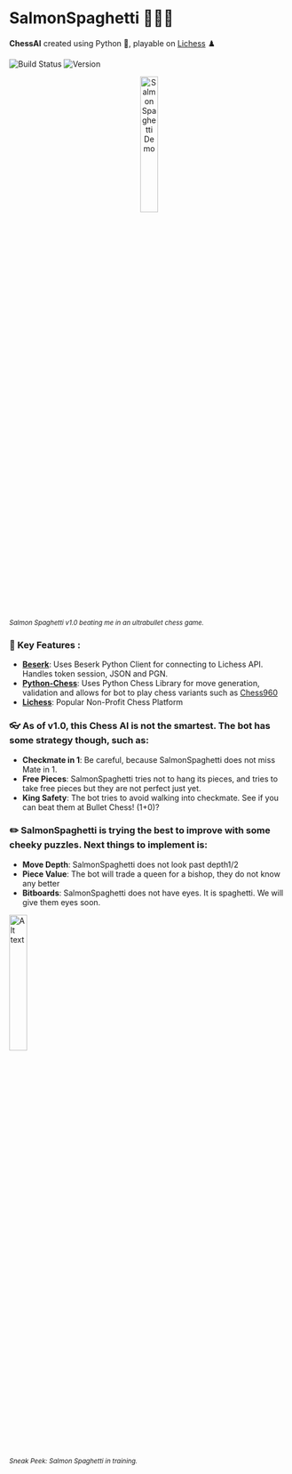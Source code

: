 ﻿# SalmonSpaghetti 🍣🍝🤖
 
**ChessAI** created using Python 🐍, playable on [Lichess](https://lichess.org/@/SalmonSpaghetti) ♟️

![Build Status](https://img.shields.io/badge/build-passing-brightgreen)
![Version](https://img.shields.io/badge/version-1.0.0-blue)

<div style="text-align: center;">
   <img src="https://github.com/user-attachments/assets/bad91b9b-9ea2-43b8-8b0b-e1131f639554" alt="Salmon Spaghetti Demo" width="25%" />
</div>
<small><i>Salmon Spaghetti v1.0 beating me in an ultrabullet chess game.</i></small>

### 📖 Key Features :
- **[Beserk](https://pypi.org/project/berserk/)**: Uses Beserk Python Client for connecting to Lichess API. Handles token session, JSON and PGN.
- **[Python-Chess](https://python-chess.readthedocs.io/en/latest/)**: Uses Python Chess Library for move generation, validation and allows for bot to play chess variants such as [Chess960](https://en.wikipedia.org/wiki/Fischer_random_chess)
- **[Lichess](https://lichess.org/@/SalmonSpaghetti)**: Popular Non-Profit Chess Platform

### 👓 As of v1.0, this Chess AI is not the smartest. The bot has some strategy though, such as:
- **Checkmate in 1**: Be careful, because SalmonSpaghetti does not miss Mate in 1.
- **Free Pieces**: SalmonSpaghetti tries not to hang its pieces, and tries to take free pieces but they are not perfect just yet.
- **King Safety**: The bot tries to avoid walking into checkmate. See if you can beat them at Bullet Chess! (1+0)?

### ✏️ SalmonSpaghetti is trying the best to improve with some cheeky puzzles. Next things to implement is:
- **Move Depth**: SalmonSpaghetti does not look past depth1/2
- **Piece Value**: The bot will trade a queen for a bishop, they do not know any better
- **Bitboards**: SalmonSpaghetti does not have eyes. It is spaghetti. We will give them eyes soon.


 <img src="https://github.com/user-attachments/assets/1a39c887-f12d-4a73-99d5-8bdbcefdf482" alt="Alt text" width="25%" />
 <br>
 <small><i>Sneak Peek: Salmon Spaghetti in training.</i></small>
